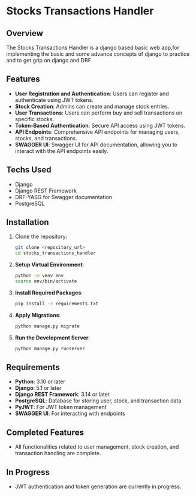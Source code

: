 # Stocks Transactions Handler

## Overview

The Stocks Transactions Handler is a django based basic web app,for implementing the basic and some advance concepts of django to practice and to get grip on django and DRF

## Features

- **User Registration and Authentication**: Users can register and authenticate using JWT tokens.
- **Stock Creation**: Admins can create and manage stock entries.
- **User Transactions**: Users can perform buy and sell transactions on specific stocks.
- **Token-Based Authentication**: Secure API access using JWT tokens.
- **API Endpoints**: Comprehensive API endpoints for managing users, stocks, and transactions.
- **SWAGGER UI**: Swagger UI for API documentation, allowing you to interact with the API endpoints easily.


## Techs Used
- Django
- Django REST Framework
- DRF-YASG for Swagger documentation
- PostgreSQL 


## Installation

1. Clone the repository:
   ```bash
   git clone <repository_url>
   cd stocks_transactions_handler

2. **Setup Virtual Environment**:
   ```bash
   python -m venv env
   source env/bin/activate 

3. **Install Required Packages**:
   ```bash
   pip install -r requirements.txt

4. **Apply Migrations**:
   ```bash
   python manage.py migrate

5. **Run the Development Server**:
   ```bash
   python manage.py runserver


## Requirements

- **Python**: 3.10 or later
- **Django**: 5.1 or later
- **Django REST Framework**: 3.14 or later
- **PostgreSQL**: Database for storing user, stock, and transaction data
- **PyJWT**: For JWT token management
- **SWAGGER UI**: For interacting with endpoints


## Completed Features

- All functionalities related to user management, stock creation, and transaction handling are complete.

## In Progress

- JWT authentication and token generation are currently in progress.



